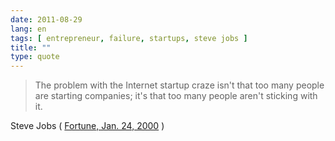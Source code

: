 ```yaml
---
date: 2011-08-29
lang: en
tags: [ entrepreneur, failure, startups, steve jobs ]
title: ""
type: quote
---
```


> The problem with the Internet startup craze isn't that too many people
> are starting companies; it's that too many people aren't sticking with
> it.

Steve Jobs ( [Fortune, Jan. 24,
2000](http://money.cnn.com/magazines/fortune/fortune_archive/2000/01/24/272277/)
)


